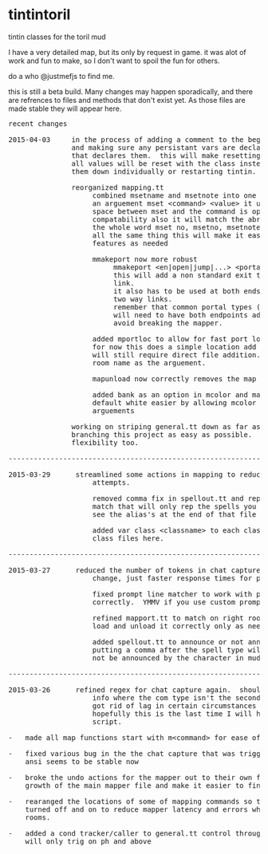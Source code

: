 # tintintoril
tintin classes for the toril mud

I have a very detailed map, but its only by request in game.
it was alot of work and fun to make, so I don't want to spoil the fun for others.

do a who @justmefjs to find me.

this is still a beta build.  Many changes may happen sporadically,
and there are refrences to files and methods that don't exist yet.
As those files are made stable they will appear here.
<pre>
recent changes

2015-04-03     in the process of adding a comment to the begining of each file,
               and making sure any persistant vars are declared in the class file
               that declares them.  this will make resetting classes easier as
               all values will be reset with the class instead of having to hunt
               them down individually or restarting tintin.

               reorganized mapping.tt
                    combined msetname and msetnote into one alias mset that takes
                    an arguement mset &#60;command&#62; &#60;value&#62; it uses regex so the
                    space between mset and the command is options for backwards
                    compatability also it will match the abreviated arguement or 
                    the whole word mset no, msetno, msetnote, and msetnote are
                    all the same thing this will make it easier to add other map
                    features as needed
                    
                    mmakeport now more robust
                         mmakeport &#60;en|open|jump|...&#62; &#60;portalname&#62; &#60;room to link&#62;
                         this will add a non standard exit to a room as a one way
                         link.
                         it also has to be used at both ends of the portal for
                         two way links.
                         remember that common portal types (portal, well, hole)
                         will need to have both endpoints added to mapport to
                         avoid breaking the mapper.
                    
                    added mportloc to allow for fast port locations to the file
                    for now this does a simple location add and more complex locs
                    will still require direct file addition.  it expects the full
                    room name as the arguement.
                    
                    mapunload now correctly removes the map name from the variable
                    
                    added bank as an option in mcolor and made setting a room to
                    default white easier by allowing mcolor to be called with out
                    arguements
                    
               working on striping general.tt down as far as possible to make 
               branching this project as easy as possible.  more files, but more
               flexibility too.

----------------------------------------------------------------------------------

2015-03-29		streamlined some actions in mapping to reduce the number of match
					attempts.
					
					removed comma fix in spellout.tt and replaced with a per class
					match that will only rep the spells you can't cast with that class
					see the alias's at the end of that file for more information
					
					added var class &#60;classname&#62; to each class file and included the
					class files here.

----------------------------------------------------------------------------------

2015-03-27 		reduced the number of tokens in chat capture.  no real functional
					change, just faster response times for parsing.
					
					fixed prompt line matcher to work with psi and other classes 
					correctly.  YMMV if you use custom prompt setups.
					
					refined mapport.tt to match on right rooms, and made the mapping.tt
					load and unload it correctly only as needed.
					
					added spellout.tt to announce or not announce when effects expire
					putting a comma after the spell type will cause it to display but
					not be announced by the character in mud.

----------------------------------------------------------------------------------

2015-03-26 		refined regex for chat capture again.  should not cap room or other
					info where the com type isn't the second word on the line.  also
					got rid of lag in certain circumstances when ansi was involved.
					hopefully this is the last time I will have to visit this line of
					script.

-	made all map functions start with m&#60;command&#62; for ease of tracking and use

-	fixed various bug in the the chat capture that was triggering on all lines with
	ansi seems to be stable now
	
-	broke the undo actions for the mapper out to their own file to prevent unwieldy
	growth of the main mapper file and make it easier to find them when looking.

-	rearanged the locations of some of mapping commands so that mapport.tt could be
	turned off and on to reduce mapper latency and errors when walking through port
	rooms.

-	added a cond tracker/caller to general.tt control through tracker (on/off).
	will only trig on ph and above
</pre>